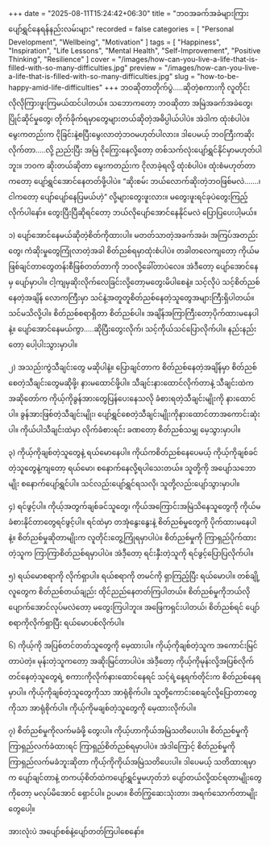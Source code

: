 +++
date = "2025-08-11T15:24:42+06:30"
title = "ဘဝအခက်အခဲများကြား ပျော်ရွှင်နေရန်နည်းလမ်းများ"
recorded = false
categories = [
  "Personal Development",
  "Wellbeing",
  "Motivation"
]
tags = [
  "Happiness",
  "Inspiration",
  "Life Lessons",
  "Mental Health",
  "Self-Improvement",
  "Positive Thinking",
  "Resilience"
]
cover = "/images/how-can-you-live-a-life-that-is-filled-with-so-many-difficulties.jpg"
preview = "/images/how-can-you-live-a-life-that-is-filled-with-so-many-difficulties.jpg"
slug = "how-to-be-happy-amid-life-difficulties"
+++
ဘဝဆိုတာတိုက်ပွဲ…..ဆိုတဲ့စကားကို လူတိုင်းလိုလိုကြားဖူးကြမယ်ထင်ပါတယ်။ သဘောကတော့ ဘဝဆိုတာ အမြဲအခက်အခဲတွေ၊ ပြိုင်ဆိုင်မှုတွေ၊ တိုက်ခိုက်ရမှာတွေများတယ်ဆိုတဲ့အဓိပ္ပါယ်ပါပဲ။ အဲဒါက ထုံးစံပါပဲ။ မွေးကတည်းက ငိုခြင်းနဲ့စပြီးမွေးလာတဲ့ဘဝမဟုတ်ပါလား။ ဒါပေမယ့် ဘဝကြီးကဆိုးလိုက်တာ…..လို့ ညည်းပြီး အမြဲ ငိုကြွေးနေလို့တော့ တစ်သက်လုံးပျော်ရွှင်နိုင်မှာမဟုတ်ပါဘူး။ ဘဝက ဆိုးတယ်ဆိုတာ မွေးကတည်းက ငိုလာခဲ့ရလို့ ထုံးစံပါပဲ။ ထုံးစံမဟုတ်တာကတော့ ပျော်ရွှင်အောင်နေတတ်ဖို့ပါပဲ။ “ဆိုးစမ်း ဘယ်လောက်ဆိုးတဲ့ဘဝဖြစ်မလဲ…….၊ ငါကတော့ ပျော်ပျော်နေပြမယ်ဟဲ့” လို့များတွေးဖူးလား။ မတွေးဖူးရင်ခုပဲတွေးကြည့်လိုက်ပါနော်။ တွေးပြီးပြီဆိုရင်တော့ ဘယ်လိုပျော်အောင်နေနိုင်မလဲ ပြောပြပေးပါ့မယ်။


၁) ပျော်အောင်နေမယ်ဆိုတဲ့စိတ်ကိုထားပါ။
မတတ်သာတဲ့အခက်အခဲ၊ အကြပ်အတည်းတွေ၊ ကံဆိုးမှုတွေကြုံလာတဲ့အခါ စိတ်ညစ်ရမှာထုံးစံပါပဲ။ တခါတလေကျတော့ ကိုယ်မဖြစ်ချင်တာတွေတန်းစီဖြစ်တတ်တာကို ဘဝလို့ခေါ်တာပဲလေ။ အဲဒီတော့ ပျော်အောင်နေမှ ပျော်မှာပါ။ ငါ့ကျမှဆိုးလိုက်လေခြင်းလို့တော့မတွေးမိပါစေနဲ့။ သင့်လိုပဲ သင့်စိတ်ညစ်နေတဲ့အချိန် လောကကြီးမှာ သင်နဲ့အတူတူစိတ်ညစ်နေတဲ့သူတွေအများကြီးရှိပါတယ်။ သင်မသိလို့ပါ။ စိတ်ညစ်စရာရှိတာ စိတ်ညစ်ပါ။ အချိန်အကြာကြီးတော့ပိုက်ထားမနေပါနဲ့။ ပျော်အောင်နေမယ်ကွာ…..ဆိုပြီးတွေးလိုက်၊ သင့်ကိုယ်သင်ပြောလိုက်ပါ။ နည်းနည်းတော့ ပေါ့ပါးသွားမှာပါ။

၂) အသည်းကွဲသီချင်းတွေ မဆိုပါနဲ့။
ပြောချင်တာက စိတ်ညစ်နေတဲ့အချိန်မှာ စိတ်ညစ်စေတဲ့သီချင်းတွေမဆိုဖို့၊ နားမထောင်ဖို့ပါ။ သီချင်းနားထောင်လိုက်တာနဲ့ သီချင်းထဲကအဆိုတော်က ကိုယ့်ကိုခွန်အားတွေပြန်ပေးနေသလို ခံစားရတဲ့သီချင်းမျိုးကို နားထောင်ပါ။ ခွန်အားဖြစ်တဲ့သီချင်းမျိုး၊ ပျော်ရွှင်စေတဲ့သီချင်းမျိုးကိုနားထောင်တာအကောင်းဆုံးပါ။ ကိုယ်ပါသီချင်းထဲမှာ လိုက်ခံစားရင်း ခဏတော့ စိတ်ညစ်သမျှ မေ့သွားမှာပါ။

၃) ကိုယ့်ကိုချစ်တဲ့သူတွေနဲ့ ရယ်မောနေပါ။
ကိုယ်ကစိတ်ညစ်နေပေမယ့် ကိုယ့်ကိုချစ်ခင်တဲ့သူတွေနဲ့ကျတော့ ရယ်မော၊ စနောက်နေလို့ရပါသေးတယ်။ သူတို့ကို အပျော်သဘောမျိုး စနောက်ပျော်ရွှင်ပါ။ သင်လည်းပျော်ရွှင်ရသလို၊ သူတို့လည်းပျော်သွားမှာပါ။

၄) ရင်ဖွင့်ပါ။
ကိုယ့်အတွက်ချစ်ခင်သူတွေ၊ ကိုယ်အကြောင်းအမြဲသိနေသူတွေကို ကိုယ်မခံစားနိုင်တာတွေရင်ဖွင့်ပါ။ ရင်ထဲမှာ တအုံနွေးနွေးနဲ့ စိတ်ညစ်မှုတွေကို ပိုက်ထားမနေပါနဲ့။ စိတ်ညစ်မှုဆိုတာမျိုးက လူတိုင်းတွေ့ကြုံရမှာပါပဲ။ စိတ်ညစ်မှုကို ကြာရှည်ပိုက်ထားတဲ့သူက ကြာကြာစိတ်ညစ်ရမှာပါပဲ။ အဲဒီ့တော့ ရင်းနှီးတဲ့သူကို ရင်ဖွင့်ပြောပြလိုက်ပါ။

၅) ရယ်မောစရာကို လိုက်ရှာပါ။
ရယ်စရာကို တမင်ကို ရှာကြည့်ပြီး ရယ်မောပါ။ တစ်ချို့လူတွေက စိတ်ညစ်တယ်ချည်း ထိုင်ညည်နေတတ်ကြပါတယ်။ စိတ်ညစ်မှုကိုဘယ်လိုပျောက်အောင်လုပ်မလဲတော့ မတွေးကြပါဘူး။ အဖြေကရှင်းပါတယ်၊ စိတ်ညစ်ရင် ပျော်စရာကိုလိုက်ရှာပြီး ရယ်မောပစ်လိုက်ပါ။

၆) ကိုယ့်ကို အပြစ်တင်တတ်သူတွေကို မေ့ထားပါ။
ကိုယ့်ကိုချစ်တဲ့သူက အကောင်းမြင်တာပဲတဲ့။ မုန်းတဲ့သူကတော့ အဆိုးမြင်တာပါပဲ။ အဲဒီ့တော့ ကိုယ့်ကိုမုန်းလို့အပြစ်လိုက်တင်နေတဲ့သူတွေရဲ့ စကားကိုလိုက်နားထောင်နေရင် သင့်ရဲ့နေ့ရက်တိုင်းက စိတ်ညစ်နေရမှာပါ။ ကိုယ့်ကိုချစ်တဲ့သူတွေကိုသာ အာရုံစိုက်ပါ။ သူတို့ကောင်းစေချင်လို့ပြောတာတွေကိုသာ အာရုံစိုက်ပါ။ ကိုယ့်ကိုမချစ်တဲ့သူတွေကို မေ့ထားလိုက်ပါ။

၇) စိတ်ညစ်မှုကိုလက်မခံဖို့ တွေးပါ။
ကိုယ့်ဟာကိုယ်အမြဲသတိပေးပါ။ စိတ်ညစ်မှုကို ကြာရှည်လက်ခံထားရင် ကြာရှည်စိတ်ညစ်ရမှာပါပဲ။ အဲဒါကြောင့် စိတ်ညစ်မှုကို ကြာရှည်လက်မခံဘူးဆိုတာ ကိုယ့်ကိုကိုယ်အမြဲသတိပေးပါ။
ဒါပေမယ့် သတိထားရမှာက ပျော်ချင်တာနဲ့ တကယ့်စိတ်ထဲကပျော်ရွှင်မှုမဟုတ်ဘဲ ပျော်တယ်လို့ထင်ရတာမျိုးတွေကိုတော့ မလုပ်မိအောင် ရှောင်ပါ။ ဥပမာ။ စိတ်ကြွဆေးသုံးတာ၊ အရက်သောက်တာမျိုးတွေပေါ့။

အားလုံးပဲ အပျော်စစ်နဲ့ပျော်တတ်ကြပါစေနော်။
